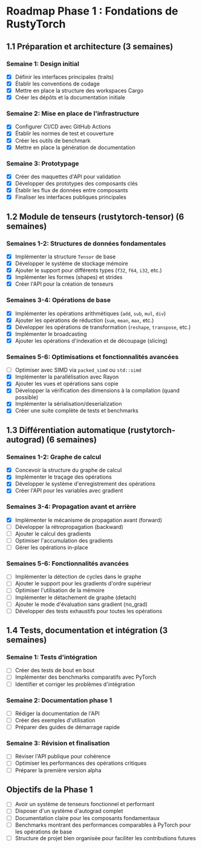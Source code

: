 # Roadmap Phase 1 : Fondations de RustyTorch

## 1.1 Préparation et architecture (3 semaines)

### Semaine 1: Design initial
- [x] Définir les interfaces principales (traits)
- [x] Établir les conventions de codage
- [x] Mettre en place la structure des workspaces Cargo
- [x] Créer les dépôts et la documentation initiale

### Semaine 2: Mise en place de l'infrastructure
- [x] Configurer CI/CD avec GitHub Actions
- [x] Établir les normes de test et couverture
- [x] Créer les outils de benchmark
- [x] Mettre en place la génération de documentation

### Semaine 3: Prototypage
- [x] Créer des maquettes d'API pour validation
- [x] Développer des prototypes des composants clés
- [x] Établir les flux de données entre composants
- [x] Finaliser les interfaces publiques principales

## 1.2 Module de tenseurs (rustytorch-tensor) (6 semaines)

### Semaines 1-2: Structures de données fondamentales
- [x] Implémenter la structure `Tensor` de base
- [x] Développer le système de stockage mémoire
- [x] Ajouter le support pour différents types (`f32`, `f64`, `i32`, etc.)
- [x] Implémenter les formes (shapes) et strides
- [x] Créer l'API pour la création de tenseurs

### Semaines 3-4: Opérations de base
- [x] Implémenter les opérations arithmétiques (`add`, `sub`, `mul`, `div`)
- [x] Ajouter les opérations de réduction (`sum`, `mean`, `max`, etc.)
- [x] Développer les opérations de transformation (`reshape`, `transpose`, etc.)
- [x] Implémenter le broadcasting
- [x] Ajouter les opérations d'indexation et de découpage (slicing)

### Semaines 5-6: Optimisations et fonctionnalités avancées
- [ ] Optimiser avec SIMD via `packed_simd` ou `std::simd`
- [x] Implémenter la parallélisation avec Rayon
- [x] Ajouter les vues et opérations sans copie
- [x] Développer la vérification des dimensions à la compilation (quand possible)
- [x] Implémenter la sérialisation/deserialization
- [x] Créer une suite complète de tests et benchmarks

## 1.3 Différentiation automatique (rustytorch-autograd) (6 semaines)

### Semaines 1-2: Graphe de calcul
- [x] Concevoir la structure du graphe de calcul
- [x] Implémenter le traçage des opérations
- [x] Développer le système d'enregistrement des opérations
- [x] Créer l'API pour les variables avec gradient

### Semaines 3-4: Propagation avant et arrière
- [x] Implémenter le mécanisme de propagation avant (forward)
- [ ] Développer la rétropropagation (backward)
- [ ] Ajouter le calcul des gradients
- [ ] Optimiser l'accumulation des gradients
- [ ] Gérer les opérations in-place

### Semaines 5-6: Fonctionnalités avancées
- [ ] Implémenter la détection de cycles dans le graphe
- [ ] Ajouter le support pour les gradients d'ordre supérieur
- [ ] Optimiser l'utilisation de la mémoire
- [ ] Implémenter le détachement de graphe (detach)
- [ ] Ajouter le mode d'évaluation sans gradient (no_grad)
- [ ] Développer des tests exhaustifs pour toutes les opérations

## 1.4 Tests, documentation et intégration (3 semaines)

### Semaine 1: Tests d'intégration
- [ ] Créer des tests de bout en bout
- [ ] Implémenter des benchmarks comparatifs avec PyTorch
- [ ] Identifier et corriger les problèmes d'intégration

### Semaine 2: Documentation phase 1
- [ ] Rédiger la documentation de l'API
- [ ] Créer des exemples d'utilisation
- [ ] Préparer des guides de démarrage rapide

### Semaine 3: Révision et finalisation
- [ ] Réviser l'API publique pour cohérence
- [ ] Optimiser les performances des opérations critiques
- [ ] Préparer la première version alpha

## Objectifs de la Phase 1
- [ ] Avoir un système de tenseurs fonctionnel et performant
- [ ] Disposer d'un système d'autograd complet
- [ ] Documentation claire pour les composants fondamentaux
- [ ] Benchmarks montrant des performances comparables à PyTorch pour les opérations de base
- [ ] Structure de projet bien organisée pour faciliter les contributions futures
